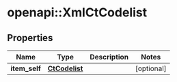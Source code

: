 # openapi::XmlCtCodelist


## Properties
Name | Type | Description | Notes
------------ | ------------- | ------------- | -------------
**item_self** | [**CtCodelist**](CtCodelist.md) |  | [optional] 


